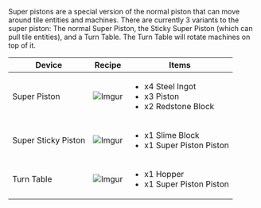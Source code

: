 Super pistons are a special version of the normal piston that can move around tile entities and machines. There are currently 3 variants to the super piston: The normal Super Piston, the Sticky Super Piston (which can pull tile entities), and a Turn Table. The Turn Table will rotate machines on top of it.

| Device | Recipe | Items |
|--------|--------|-------|
| Super Piston | ![Imgur](https://cdn.discordapp.com/attachments/739536694398812230/879442637642424410/super_piston.png) | <ul><li>x4 Steel Ingot</li><li>x3 Piston</li><li>x2 Redstone Block</li></ul> |
| Super Sticky Piston | ![Imgur](https://cdn.discordapp.com/attachments/739536694398812230/879442645921959997/super_sticky_piston.png) | <ul><li>x1 Slime Block</li><li>x1 Super Piston Piston</li></ul> |
| Turn Table | ![Imgur](https://cdn.discordapp.com/attachments/739536694398812230/879442682865401906/turn_table.png) | <ul><li>x1 Hopper</li><li>x1 Super Piston Piston</li></ul> |
